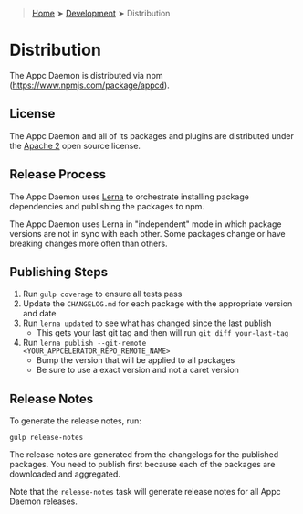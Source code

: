 > [Home](../README.md) ➤ [Development](README.md) ➤ Distribution

# Distribution

The Appc Daemon is distributed via npm (https://www.npmjs.com/package/appcd).

## License

The Appc Daemon and all of its packages and plugins are distributed under the
[Apache 2](../../LICENSE) open source license.

## Release Process

The Appc Daemon uses [Lerna](https://lernajs.io/) to orchestrate installing package dependencies and
publishing the packages to npm.

The Appc Daemon uses Lerna in "independent" mode in which package versions are not in sync with each
other. Some packages change or have breaking changes more often than others.

## Publishing Steps

1. Run `gulp coverage` to ensure all tests pass
2. Update the `CHANGELOG.md` for each package with the appropriate version and date
3. Run `lerna updated` to see what has changed since the last publish
   - This gets your last git tag and then will run `git diff your-last-tag`
4. Run `lerna publish --git-remote <YOUR_APPCELERATOR_REPO_REMOTE_NAME>`
   - Bump the version that will be applied to all packages
   - Be sure to use a exact version and not a caret version

## Release Notes

To generate the release notes, run:

    gulp release-notes

The release notes are generated from the changelogs for the published packages. You need to publish
first because each of the packages are downloaded and aggregated.

Note that the `release-notes` task will generate release notes for all Appc Daemon releases.
